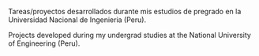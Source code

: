 Tareas/proyectos desarrollados durante mis estudios de pregrado en la Universidad Nacional de Ingenieria (Peru).

Projects developed during my undergrad studies at the National University of Engineering (Peru).
